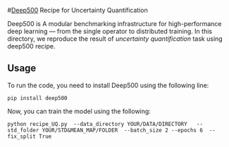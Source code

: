 #[Deep500](https://www.deep500.org) Recipe for Uncertainty Quantification

Deep500 is A modular benchmarking infrastructure for 
high-performance deep learning — from the single operator 
to distributed training. In this directory, we  reproduce the result of
*uncertainty quantification* task using deep500 recipe.


## Usage

To run the code, you need to install Deep500 using the following line:

```
pip install deep500
```


Now, you can train the model using the following:

```
python recipe_UQ.py  --data_directory YOUR/DATA/DIRECTORY   --std_folder YOUR/STD&MEAN_MAP/FOLDER  --batch_size 2 --epochs 6  --fix_split True
```
